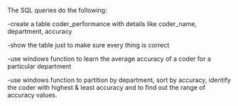 The SQL queries do the following:

  -create a table coder_performance with details like coder_name, department, accuracy 
  
  -show the table just to make sure every thing is correct
  
  -use windows function to learn the average accuracy of a coder for a particular department
  
  -use windows function to partition by department, sort by accuracy, identify the coder with highest & least accuracy and to find out the range of accuracy values.
